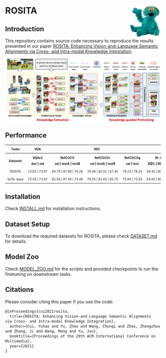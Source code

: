 # <img src="misc/rosita_logo.png" width="100" align="right">ROSITA



## Introduction

This repository contains source code necessary to reproduce the results presented in our paper [ROSITA: Enhancing Vision-and-Language Semantic Alignments via Cross- and Intra-modal Knowledge Integration](https://arxiv.org/abs/2004.06165).

<img src="misc\rosita.png" width="900"> 

## Performance

<table><tbody>
<!-- TABLE HEADER -->
<!-- Info: we use wrap text in <sup><sub></sub><sup> to make is small -->
<th align="center"><sup><sub>Tasks</sub></sup></th>
<th align="center"><sup><sub>VQA</sub></sup></th>
<th align="center" colspan="3"><sup><sub>REC</sub></sup></th>
<th align="center" colspan="4"><sup><sub>ITR</sub></sup></th>
<!-- TABLE BODY -->
<tr>
<th align="center" valign="middle"><sup><sub>Datasets</sub></sup></th>
<th align="center" valign="middle"><sup><sub>VQAv2<br/>dev | std</sub></sup></th>
<th align="center" valign="middle"><sup><sub>RefCOCO<br/>val | testA | testB</sub></sup></th>
<th align="center" valign="middle"><sup><sub>RefCOCO+<br/>val | testA | testB</sub></sup></th>
<th align="center" valign="middle"><sup><sub>RefCOCOg<br/>val | test</sub></sup></th>
<th align="center" valign="middle"><sup><sub>IR-COCO<br/>R@1 | R@5 | R@10</sub></sup></th>
<th align="center" valign="middle"><sup><sub>TR-COCO<br/>R@1 | R@5 | R@10</sub></sup></th>
<th align="center" valign="middle"><sup><sub>IR-Flickr<br/>R@1 | R@5 | R@10</sub></sup></th>
<th align="center" valign="middle"><sup><sub>TR-Flickr<br/>R@1 | R@5 | R@10</sub></sup></th>
</tr>
<tr>
<td align="center" nowrap><sup><sub>ROSITA</sub></sup></td>
<td align="center" nowrap><sup><sub>73.91 | 73.97</sub></sup></td>
<td align="center" nowrap><sup><sub>84.79 | 87.99 | 78.28</sub></sup></td>
<td align="center" nowrap><sup><sub>76.06 | 82.01 | 67.40</sub></sup></td>
<td align="center" nowrap><sup><sub>78.23 | 78.25</sub></sup></td>
<td align="center" nowrap><sup><sub>54.40 | 80.92 | 88.60</sub></sup></td>
<td align="center" nowrap><sup><sub>71.26 | 91.62 | 95.58</sub></sup></td>
<td align="center" nowrap><sup><sub>74.08 | 92.44 | 96.08</sub></sup></td>
<td align="center" nowrap><sup><sub>88.90 | 98.10 | 99.30</sub></sup></td>
</tr>
<tr>
<td align="center" nowrap><sup><sub>SoTA-base</sub></sup></td>
<td align="center" nowrap><sup><sub>73.59 | 73.67</sub></sup></td>
<td align="center" nowrap><sup><sub>81.56 | 87.40 | 74.48</sub></sup></td>
<td align="center" nowrap><sup><sub>76.05 | 81.65 | 65.70</sub></sup></td>
<td align="center" nowrap><sup><sub>75.90 | 75.93</sub></sup></td>
<td align="center" nowrap><sup><sub>54.00 | 80.80 | 88.50</sub></sup></td>
<td align="center" nowrap><sup><sub>70.00 | 91.10 | 95.50</sub></sup></td>
<td align="center" nowrap><sup><sub>74.74 | 92.86 | 95.82</sub></sup></td>
<td align="center" nowrap><sup><sub>86.60 | 97.90 | 99.20</sub></sup></td>
</tr>

</tbody></table>





## Installation

Check [INSTALL.md](INSTALL.md) for installation instructions.

## Dataset Setup


To download the required datasets for ROSITA, please check [DATASET.md](DATASET.md) for details. 

## Model Zoo

Check [MODEL_ZOO.md](MODEL_ZOO.md) for the scripts and provided checkpoints to run the finetuning on downstream tasks.


## Citations

Please consider citing this paper if you use the code:

```
@inProceedings{cui2021rosita,
  title={ROSITA: Enhancing Vision-and-Language Semantic Alignments
via Cross- and Intra-modal Knowledge Integration},
  author={Cui, Yuhao and Yu, Zhou and Wang, Chunqi and Zhao, Zhongzhou and Zhang, Ji and Wang, Meng and Yu, Jun},
  booktitle={Proceedings of the 29th ACM International Conference on Multimedia},
  year={2021}
}
```
